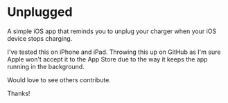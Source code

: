 Unplugged
=========

A simple iOS app that reminds you to unplug your charger when your iOS device stops charging.

I've tested this on iPhone and iPad. Throwing this up on GitHub as I'm sure Apple won't accept it to the App Store due to the way it keeps the app running in the background.

Would love to see others contribute.

Thanks!